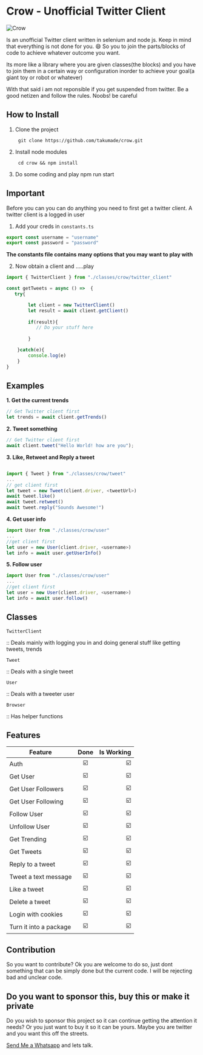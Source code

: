 # Crow - Unofficial Twitter Client

![Crow](./images/usecase.jpg)

Is an unofficial Twitter client written in selenium and node js. Keep in mind that everything is not done for you. 😄 So you to join the parts/blocks of code to achieve whatever outcome you want. 

Its more like a library where you are given classes(the blocks) and you have to join them in a certain way or configuration inorder to achieve your goal(a giant toy or robot or whatever) 

With that said i am not reponsible if you get suspended from twitter. Be a good netizen and follow the rules. Noobs! be careful

## How to Install
1. Clone the project

        git clone https://github.com/takumade/crow.git

2. Install node modules

        cd crow && npm install

3. Do some coding and play
        npm run start

## Important

Before you can you can do anything you need to first get a twitter client. A twitter client is a logged in user

1. Add your creds in `constants.ts`
```js
export const username = "username"
export const password = "password"
```

**The constants file contains many options that you may want to play with**

2. Now obtain a client and .....play

```js
import { TwitterClient } from "./classes/crow/twitter_client"

const getTweets = async () =>  {
   try{

        let client = new TwitterClient()
        let result = await client.getClient()
        
        if(result){
           // Do your stuff here
           
        }

    }catch(e){
        console.log(e)
    }
}
```



## Examples

**1. Get the current trends**

```js
// Get Twitter client first
let trends = await client.getTrends()        
```

**2. Tweet something**
```js
// Get Twitter client first
await client.tweet("Hello World! how are you");
```

**3. Like, Retweet and Reply a tweet**
```js

import { Tweet } from "./classes/crow/tweet"
...
// get client first 
let tweet = new Tweet(client.driver, <tweetUrl>)
await tweet.like()
await tweet.retweet()
await tweet.reply("Sounds Awesome!")
```

**4. Get user info**

```js
import User from "./classes/crow/user"
...
//get client first
let user = new User(client.driver, <username>)
let info = await user.getUserInfo()
```

**5. Follow user**

```js
import User from "./classes/crow/user"
...
//get client first
let user = new User(client.driver, <username>)
let info = await user.follow()
```

## Classes

`TwitterClient`

:: Deals mainly with logging you in and doing general stuff like getting tweets, trends

`Tweet`

:: Deals with a single tweet

`User`

:: Deals with a tweeter user


`Browser`

:: Has helper functions 


## Features

| Feature   |     Done      |  Is Working |
|----------|:-------------:|------:|
| Auth |  :ballot_box_with_check:| :ballot_box_with_check: |
| Get User |    :ballot_box_with_check:   |   :ballot_box_with_check: |
| Get User Followers |    :ballot_box_with_check:   |   :ballot_box_with_check: |
| Get User Following |    :ballot_box_with_check:   |   :ballot_box_with_check: |
| Follow User |    :ballot_box_with_check:   |   :ballot_box_with_check: |
| Unfollow User |    :ballot_box_with_check:  |   :ballot_box_with_check:|
| Get Trending |   :ballot_box_with_check:  |   :ballot_box_with_check: |
| Get Tweets |    :ballot_box_with_check:   |   :ballot_box_with_check: |
| Reply to a tweet |    :ballot_box_with_check:   |   :ballot_box_with_check: |
| Tweet a text message |    :ballot_box_with_check:   |   :ballot_box_with_check: |
| Like a tweet |    :ballot_box_with_check:  |   :ballot_box_with_check: |
| Delete a tweet |    :ballot_box_with_check:   |   :ballot_box_with_check: |
| Login with cookies |    :ballot_box_with_check:  |   :ballot_box_with_check: |
| Turn it into a package |    :ballot_box_with_check:   |   :ballot_box_with_check: |


## Contribution

So you want to contribute? Ok you are welcome to do so, just dont something that can be simply done but the current code. I will be rejecting bad and unclear code.


## Do you want to sponsor this, buy this or make it private

Do you wish to sponsor this project so it can continue getting the attention it needs?  Or you just want to buy it so it can be yours. Maybe you are twitter and you want this off the streets.

[Send Me a Whatsapp](https://wa.me/263778548832)  and lets talk. 
